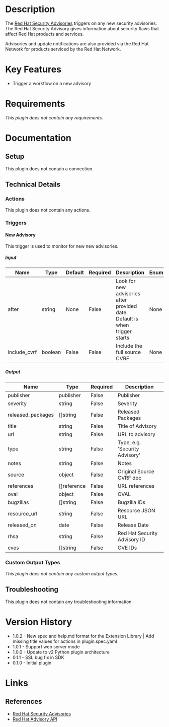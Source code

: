 # Description

The [Red Hat Security Advisories](https://access.redhat.com/security/updates/advisory) triggers on any new security advisories. The Red Hat Security Advisory gives information about security flaws that affect Red Hat products and services.

Advisories and update notifications are also provided via the Red Hat Network for products serviced by the Red Hat Network.

# Key Features

* Trigger a workflow on a new advisory

# Requirements

_This plugin does not contain any requirements._

# Documentation

## Setup

This plugin does not contain a connection.

## Technical Details

### Actions

This plugin does not contain any actions.

### Triggers

#### New Advisory

This trigger is used to monitor for new new advisories.

##### Input

|Name|Type|Default|Required|Description|Enum|
|----|----|-------|--------|-----------|----|
|after|string|None|False|Look for new advisories after provided date. Default is when trigger starts|None|
|include_cvrf|boolean|False|False|Include the full source CVRF|None|

##### Output

|Name|Type|Required|Description|
|----|----|--------|-----------|
|publisher|publisher|False|Publisher|
|severity|string|False|Severity|
|released_packages|[]string|False|Released Packages|
|title|string|False|Title of Advisory|
|url|string|False|URL to advisory|
|type|string|False|Type, e.g. 'Security Advisory'|
|notes|string|False|Notes|
|source|object|False|Original Source CVRF doc|
|references|[]reference|False|URL references|
|oval|object|False|OVAL|
|bugzillas|[]string|False|Bugzilla IDs|
|resource_url|string|False|Resource JSON URL|
|released_on|date|False|Release Date|
|rhsa|string|False|Red Hat Security Advisory ID|
|cves|[]string|False|CVE IDs|

### Custom Output Types

_This plugin does not contain any custom output types._

## Troubleshooting

This plugin does not contain any troubleshooting information.

# Version History

* 1.0.2 - New spec and help.md format for the Extension Library | Add missing title values for actions in plugin.spec.yaml
* 1.0.1 - Support web server mode
* 1.0.0 - Update to v2 Python plugin architecture
* 0.1.1 - SSL bug fix in SDK
* 0.1.0 - Initial plugin

# Links

## References

* [Red Hat Security Advisories](https://access.redhat.com/security/updates/advisory)
* [Red Hat Advisory API](https://access.redhat.com/labs/securitydataapi)
